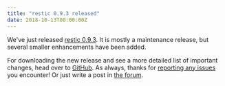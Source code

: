 ```yaml
---
title: "restic 0.9.3 released"
date: 2018-10-13T00:00:00Z
---
```


We've just released [restic 0.9.3](https://github.com/restic/restic/releases/v0.9.3). It is mostly a maintenance release, but several smaller enhancements have been added.

For downloading the new release and see a more detailed list of important changes, head over to [GitHub](https://github.com/restic/restic/releases/v0.9.3). As always, thanks for [reporting any issues](https://github.com/restic/restic/issues/new/choose) you encounter! Or just write a post in [the forum](https://forum.restic.net).
